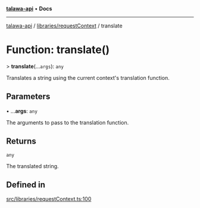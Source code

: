 [**talawa-api**](../../../README.md) • **Docs**

***

[talawa-api](../../../modules.md) / [libraries/requestContext](../README.md) / translate

# Function: translate()

\> **translate**(...`args`): `any`

Translates a string using the current context's translation function.

## Parameters

• ...**args**: `any`

The arguments to pass to the translation function.

## Returns

`any`

The translated string.

## Defined in

[src/libraries/requestContext.ts:100](https://github.com/PalisadoesFoundation/talawa-api/blob/67d017fd9312183a6b2bae1b160bc814f56ab5c2/src/libraries/requestContext.ts#L100)
